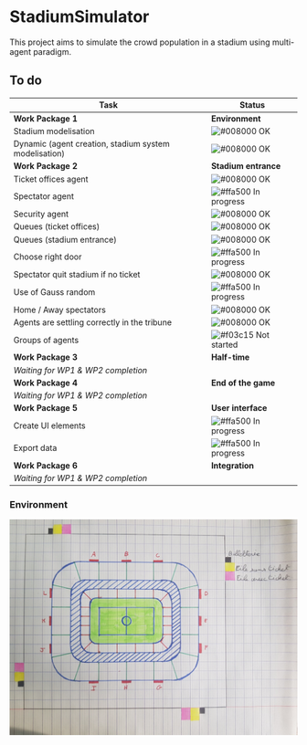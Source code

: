 # StadiumSimulator

This project aims to simulate the crowd population in a stadium using multi-agent paradigm.

## To do


| Task  | Status |
| ------------- | ------------- |
| **Work Package 1** | **Environment** |
| Stadium modelisation | ![#008000](https://placehold.it/15/008000/000000?text=+) OK |
| Dynamic (agent creation, stadium system modelisation) | ![#008000](https://placehold.it/15/008000/000000?text=+) OK  |
| **Work Package 2** | **Stadium entrance**  |
| Ticket offices agent | ![#008000](https://placehold.it/15/008000/000000?text=+) OK  |
| Spectator agent | ![#ffa500](https://placehold.it/15/ffa500/000000?text=+) In progress |
| Security agent | ![#008000](https://placehold.it/15/008000/000000?text=+) OK |
| Queues (ticket offices) | ![#008000](https://placehold.it/15/008000/000000?text=+) OK |
| Queues (stadium entrance) | ![#008000](https://placehold.it/15/008000/000000?text=+) OK |
| Choose right door | ![#ffa500](https://placehold.it/15/ffa500/000000?text=+) In progress |
| Spectator quit stadium if no ticket | ![#008000](https://placehold.it/15/008000/000000?text=+) OK |
| Use of Gauss random | ![#ffa500](https://placehold.it/15/ffa500/000000?text=+) In progress |
| Home / Away spectators | ![#008000](https://placehold.it/15/008000/000000?text=+) OK |
| Agents are settling correctly in the tribune | ![#008000](https://placehold.it/15/008000/000000?text=+) OK |
| Groups of agents | ![#f03c15](https://placehold.it/15/f03c15/000000?text=+) Not started |
| **Work Package 3** | **Half-time** |
| *Waiting for WP1 & WP2 completion* |  |
| **Work Package 4** | **End of the game** |
| *Waiting for WP1 & WP2 completion* |  |
| **Work Package 5** | **User interface** |
| Create UI elements | ![#ffa500](https://placehold.it/15/ffa500/000000?text=+) In progress |
| Export data | ![#ffa500](https://placehold.it/15/ffa500/000000?text=+) In progress |
| **Work Package 6** | **Integration** |
| *Waiting for WP1 & WP2 completion* |  |

### Environment

![Image description](Images/stadium.png)

